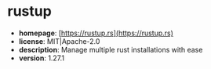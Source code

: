 # rustup

- **homepage**: [https://rustup.rs](https://rustup.rs)
- **license**: MIT|Apache-2.0
- **description**: Manage multiple rust installations with ease
- **version**: 1.27.1

